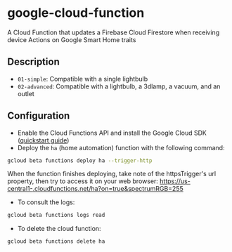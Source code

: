 # google-cloud-function

A Cloud Function that updates a Firebase Cloud Firestore when receiving device Actions on Google Smart Home traits


## Description

* `01-simple`: Compatible with a single lightbulb
* `02-advanced`: Compatible with a lightbulb, a 3dlamp, a vacuum, and an outlet


## Configuration

* Enable the Cloud Functions API and install the Google Cloud SDK ([quickstart guide](https://cloud.google.com/functions/docs/quickstart))
* Deploy the `ha` (home automation) function with the following command:
```bash
gcloud beta functions deploy ha --trigger-http
```
When the function finishes deploying, take note of the httpsTrigger's url property, then try to access it on your web browser:
[https://us-central1-<PROJECT ID>.cloudfunctions.net/ha?on=true&spectrumRGB=255]()

* To consult the logs:
```bash
gcloud beta functions logs read
```

* To delete the cloud function:
```bash
gcloud beta functions delete ha
```
